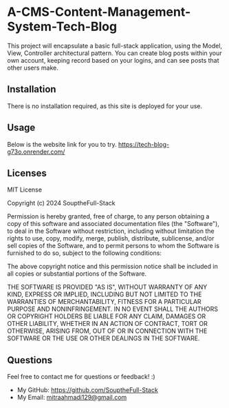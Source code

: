 # A-CMS-Content-Management-System-Tech-Blog
This project will encapsulate a basic full-stack application, using the Model, View, Controller architectural pattern.
You can create blog posts within your own account, keeping record based on your logins, and can see posts that other users make.

## Installation
There is no installation required, as this site is deployed for your use.

## Usage
Below is the website link for you to try.
https://tech-blog-g73o.onrender.com/

## Licenses
MIT License

Copyright (c) 2024 SouptheFull-Stack

Permission is hereby granted, free of charge, to any person obtaining a copy of this software and associated documentation files (the "Software"), to deal in the Software without restriction, including without limitation the rights to use, copy, modify, merge, publish, distribute, sublicense, and/or sell copies of the Software, and to permit persons to whom the Software is furnished to do so, subject to the following conditions:

The above copyright notice and this permission notice shall be included in all copies or substantial portions of the Software.

THE SOFTWARE IS PROVIDED "AS IS", WITHOUT WARRANTY OF ANY KIND, EXPRESS OR IMPLIED, INCLUDING BUT NOT LIMITED TO THE WARRANTIES OF MERCHANTABILITY, FITNESS FOR A PARTICULAR PURPOSE AND NONINFRINGEMENT. IN NO EVENT SHALL THE AUTHORS OR COPYRIGHT HOLDERS BE LIABLE FOR ANY CLAIM, DAMAGES OR OTHER LIABILITY, WHETHER IN AN ACTION OF CONTRACT, TORT OR OTHERWISE, ARISING FROM, OUT OF OR IN CONNECTION WITH THE SOFTWARE OR THE USE OR OTHER DEALINGS IN THE SOFTWARE.

## Questions
Feel free to contact me for questions or feedback! :)
- My GitHub: https://github.com/SouptheFull-Stack
- My Email: mitraahmadi129@gmail.com
    



